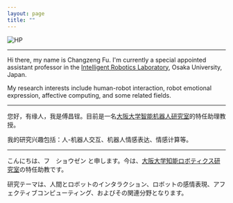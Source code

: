 ```yaml
---
layout: page
title: ""
---
```


![HP](https://user-images.githubusercontent.com/87885251/158344289-4293a593-291b-4d6e-8b34-8ebe229c2f59.png)

------

Hi there, my name is Changzeng Fu. I'm currently a special appointed assistant professor in the [Intelligent Robotics Laboratory](https://www.irl.sys.es.osaka-u.ac.jp/), Osaka University, Japan.

My research interests include human-robot interaction, robot emotional expression, affective computing, and some related fields.


------

您好，有缘人，我是傅昌锃。目前是一名[大阪大学智能机器人研究室](https://www.irl.sys.es.osaka-u.ac.jp/)的特任助理教授。

我的研究兴趣包括：人-机器人交互、机器人情感表达、情感计算等。


------

こんにちは、フ　ショウゼン と申します。今は、[大阪大学知能ロボティクス研究室](https://www.irl.sys.es.osaka-u.ac.jp/)の特任助教です。

研究テーマは、人間とロボットのインタラクション、ロボットの感情表現、アフェクティブコンピューティング、およびその関連分野となります。

